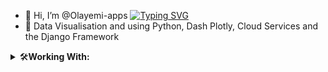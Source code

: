 
- 👋 Hi, I’m @Olayemi-apps
 [![Typing SVG](https://readme-typing-svg.demolab.com?font=Roboto&weight=500&pause=1000&color=1A1A1A&width=435&lines=Data+Visualisation+and+Web+Specialist;Python+based+Frameworks+Dash+Plotly+and+Django;Cloud+Services+AWS)](https://git.io/typing-svg)
- 👀 Data Visualisation and using Python, Dash Plotly, Cloud Services and the Django Framework

<details>
<summary><g-emoji class="g-emoji" alias="hammer_and_wrench" fallback-src="https://github.githubassets.com/images/icons/emoji/unicode/1f6e0.png">🛠️</g-emoji><b>Working With:</b>
 </summary>
<br>
 <b>:computer:Programming/Markup Languages</b>.
 
</details>




